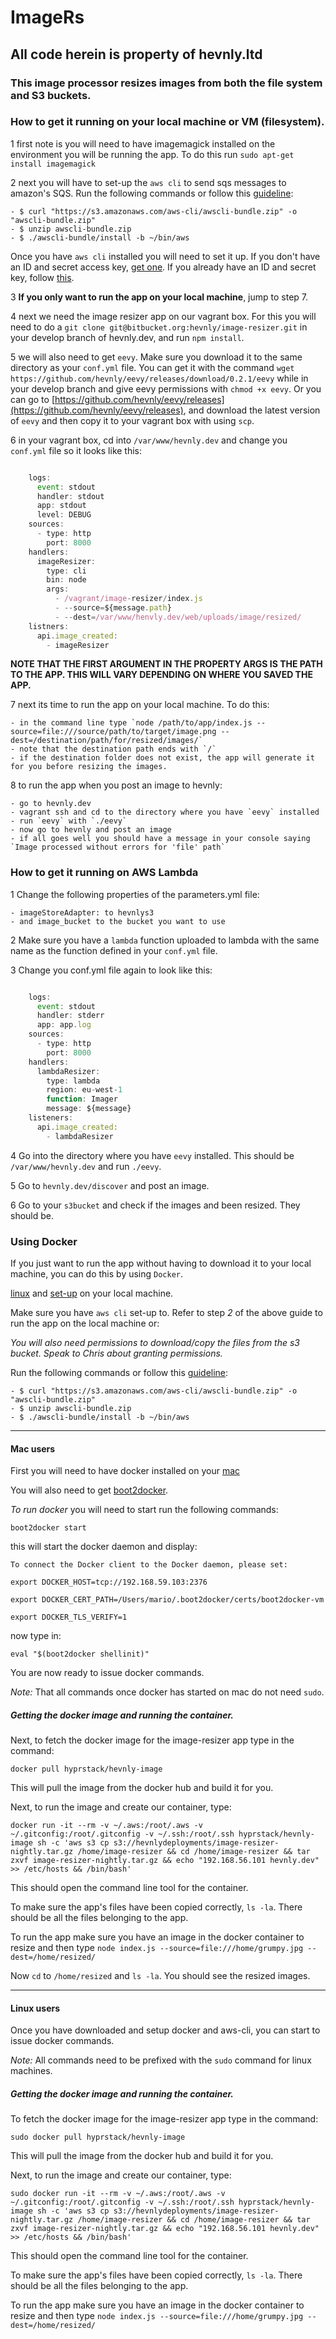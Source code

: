# ImageRs

## All code herein is property of hevnly.ltd

### This image processor resizes images from both the file system and S3 buckets.

### How to get it running on your local machine or VM (filesystem).

1 first note is you will need to have imagemagick installed on the environment you will be running the app.
To do this run `sudo apt-get install imagemagick`

2 next you will have to set-up the `aws cli` to send sqs messages to amazon's SQS.
Run the following commands or follow this [guideline](http://docs.aws.amazon.com/cli/latest/userguide/installing.html):

    - $ curl "https://s3.amazonaws.com/aws-cli/awscli-bundle.zip" -o "awscli-bundle.zip"
    - $ unzip awscli-bundle.zip
    - $ ./awscli-bundle/install -b ~/bin/aws
    
Once you have `aws cli` installed you will need to set it up. If you don't have an ID and secret access key, [get one](http://docs.aws.amazon.com/cli/latest/userguide/cli-chap-getting-set-up.html).
If you already have an ID and secret key, follow [this](http://docs.aws.amazon.com/cli/latest/userguide/cli-chap-getting-started.html).

3 __If you only want to run the app on your local machine__, jump to step 7.

4 next we need the image resizer app on our vagrant box. For this you will need to do a `git clone git@bitbucket.org:hevnly/image-resizer.git` in your develop branch of hevnly.dev, and run `npm install`.

5 we will also need to get `eevy`. Make sure you download it to the same directory as your `conf.yml` file. You can get it with the command `wget https://github.com/hevnly/eevy/releases/download/0.2.1/eevy` while in your develop branch and give eevy permissions with `chmod +x eevy`. Or you can go to [https://github.com/hevnly/eevy/releases](https://github.com/hevnly/eevy/releases), and download the latest version of `eevy` and then copy it to your vagrant box with using `scp`.

6 in your vagrant box, cd into `/var/www/hevnly.dev` and change you `conf.yml` file so it looks like this:

```javascript

    logs:
      event: stdout
      handler: stdout
      app: stdout
      level: DEBUG
    sources:
      - type: http
        port: 8000
    handlers:
      imageResizer:
        type: cli
        bin: node 
        args:
          - /vagrant/image-resizer/index.js
          - --source=${message.path}
          - --dest=/var/www/henvly.dev/web/uploads/image/resized/
    listners:
      api.image_created:
        - imageResizer
```

__NOTE THAT THE FIRST ARGUMENT IN THE PROPERTY ARGS IS THE PATH TO THE APP. THIS WILL VARY DEPENDING ON WHERE YOU SAVED THE APP.__

7 next its time to run the app on your local machine. To do this:

    - in the command line type `node /path/to/app/index.js --source=file:///source/path/to/target/image.png --dest=/destination/path/for/resized/images/`
    - note that the destination path ends with `/`
    - if the destination folder does not exist, the app will generate it for you before resizing the images.
    
8 to run the app when you post an image to hevnly:

    - go to hevnly.dev
    - vagrant ssh and cd to the directory where you have `eevy` installed
    - run `eevy` with `./eevy`
    - now go to hevnly and post an image
    - if all goes well you should have a message in your console saying `Image processed without errors for 'file' path`

### How to get it running on AWS Lambda

1 Change the following properties of the parameters.yml file:

    - imageStoreAdapter: to hevnlys3
    - and image_bucket to the bucket you want to use
    
2 Make sure you have a `lambda` function uploaded to lambda with the same name as the function defined in your `conf.yml` file.
    
3 Change you conf.yml file again to look like this:

```javascript

    logs:
      event: stdout
      handler: stderr
      app: app.log
    sources:
      - type: http
        port: 8000
    handlers:
      lambdaResizer:
        type: lambda
        region: eu-west-1
        function: Imager
        message: ${message}
    listeners:
      api.image_created:
        - lambdaResizer
```
    
4 Go into the directory where you have `eevy` installed. This should be `/var/www/hevnly.dev` and run `./eevy`.

5 Go to `hevnly.dev/discover` and post an image.
 
6 Go to your `s3bucket` and check if the images and been resized. They should be.

### Using Docker

If you just want to run the app without having to download it to your local machine, you can do this by using `Docker`.

[linux](https://docs.docker.com/installation/ubuntulinux/) and [set-up](https://www.digitalocean.com/community/tutorials/how-to-install-and-use-docker-getting-started) on your local machine.

Make sure you have `aws cli` set-up to. Refer to step _2_ of the above guide to run the app on the local machine or:

_You will also need permissions to download/copy the files from the s3 bucket. Speak to Chris about granting permissions._

Run the following commands or follow this [guideline](http://docs.aws.amazon.com/cli/latest/userguide/installing.html):

    - $ curl "https://s3.amazonaws.com/aws-cli/awscli-bundle.zip" -o "awscli-bundle.zip"
    - $ unzip awscli-bundle.zip
    - $ ./awscli-bundle/install -b ~/bin/aws

___

#### Mac users

First you will need to have docker installed on your [mac](https://docs.docker.com/installation/mac/)

You will also need to get [boot2docker](https://github.com/boot2docker/osx-installer/releases/tag/v1.7.0).

_To run docker_ you will need to start run the following commands:

`boot2docker start`

this will start the docker daemon and display:

`To connect the Docker client to the Docker daemon, please set:`

`export DOCKER_HOST=tcp://192.168.59.103:2376`

`export DOCKER_CERT_PATH=/Users/mario/.boot2docker/certs/boot2docker-vm`

`export DOCKER_TLS_VERIFY=1`

now type in:

`eval "$(boot2docker shellinit)"`

You are now ready to issue docker commands. 

_Note:_ That all commands once docker has started on mac do not need `sudo`.

##### Getting the docker image and running the container.

Next, to fetch the docker image for the image-resizer app type in the command:

`docker pull hyprstack/hevnly-image`

This will pull the image from the docker hub and build it for you.

Next, to run the image and create our container, type:

`docker run -it --rm -v ~/.aws:/root/.aws -v ~/.gitconfig:/root/.gitconfig -v ~/.ssh:/root/.ssh hyprstack/hevnly-image sh -c 'aws s3 cp s3://hevnlydeployments/image-resizer-nightly.tar.gz /home/image-resizer && cd /home/image-resizer && tar zxvf image-resizer-nightly.tar.gz && echo "192.168.56.101 hevnly.dev" >> /etc/hosts && /bin/bash'`

This should open the command line tool for the container. 

To make sure the app's files have been copied correctly, `ls -la`. There should be all the files belonging to the app.

To run the app make sure you have an image in the docker container to resize and then type `node index.js --source=file:///home/grumpy.jpg --dest=/home/resized/`

Now `cd` to `/home/resized` and `ls -la`. You should see the resized images.

___

#### Linux users

Once you have downloaded and setup docker and aws-cli, you can start to issue docker commands. 

_Note:_ All commands need to be prefixed with the `sudo` command for linux machines.

##### Getting the docker image and running the container.

To fetch the docker image for the image-resizer app type in the command:

`sudo docker pull hyprstack/hevnly-image`

This will pull the image from the docker hub and build it for you.

Next, to run the image and create our container, type:

`sudo docker run -it --rm -v ~/.aws:/root/.aws -v ~/.gitconfig:/root/.gitconfig -v ~/.ssh:/root/.ssh hyprstack/hevnly-image sh -c 'aws s3 cp s3://hevnlydeployments/image-resizer-nightly.tar.gz /home/image-resizer && cd /home/image-resizer && tar zxvf image-resizer-nightly.tar.gz && echo "192.168.56.101 hevnly.dev" >> /etc/hosts && /bin/bash'`

This should open the command line tool for the container. 

To make sure the app's files have been copied correctly, `ls -la`. There should be all the files belonging to the app.

To run the app make sure you have an image in the docker container to resize and then type `node index.js --source=file:///home/grumpy.jpg --dest=/home/resized/`

